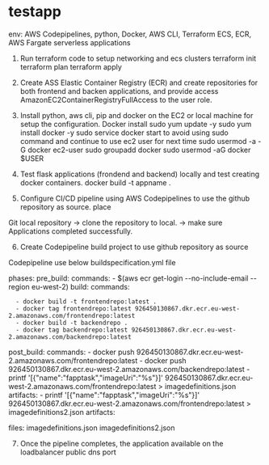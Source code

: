 # testapp
env: AWS Codepipelines, python, Docker, AWS CLI, Terraform
ECS, ECR, AWS Fargate serverless applications

1. Run terraform code to setup networking and ecs clusters
terraform init
terraform plan
terraform apply


2. Create ASS Elastic Container Registry (ECR) and create repositories for both frontend and backen applications, and provide access AmazonEC2ContainerRegistryFullAccess to the user role.


3. Install python, aws cli, pip and docker on the EC2 or local machine for setup the configuration.
Docker install
sudo yum update -y
sudo yum install docker -y
sudo service docker start
to avoid using sudo command and continue to use ec2 user for next time
sudo usermod -a -G docker ec2-user
sudo groupadd docker
sudo usermod -aG docker $USER

4. Test flask applications (frondend and backend) locally and test creating docker containers.
docker build -t appname .

5. Configure CI/CD pipeline using AWS Codepipelines to use the github repository as source.
place 

Git local repository
-> clone the repository to local.
-> make sure Applications completed successfully.

6. Create Codepipeline build project to use github repository as source 

Codepipeline use below buildspecification.yml file

phases:
  pre_build:
    commands:
      - $(aws ecr get-login --no-include-email --region eu-west-2)
  build:
    commands:

      - docker build -t frontendrepo:latest .
      - docker tag frontendrepo:latest 926450130867.dkr.ecr.eu-west-2.amazonaws.com/frontendrepo:latest
      - docker build -t backendrepo .
      - docker tag backendrepo:latest 926450130867.dkr.ecr.eu-west-2.amazonaws.com/backendrepo:latest

  post_build:
    commands:
      - docker push 926450130867.dkr.ecr.eu-west-2.amazonaws.com/frontendrepo:latest
      - docker push 926450130867.dkr.ecr.eu-west-2.amazonaws.com/backendrepo:latest
      - printf '[{"name":"fapptask","imageUri":"%s"}]' 926450130867.dkr.ecr.eu-west-2.amazonaws.com/frontendrepo:latest  > imagedefinitions.json
artifacts:
      - printf '[{"name":"fapptask","imageUri":"%s"}]' 926450130867.dkr.ecr.eu-west-2.amazonaws.com/frontendrepo:latest  > imagedefinitions2.json
artifacts:
 
  files: imagedefinitions.json imagedefinitions2.json

7. Once the pipeline completes, the application available on the loadbalancer public dns port 
